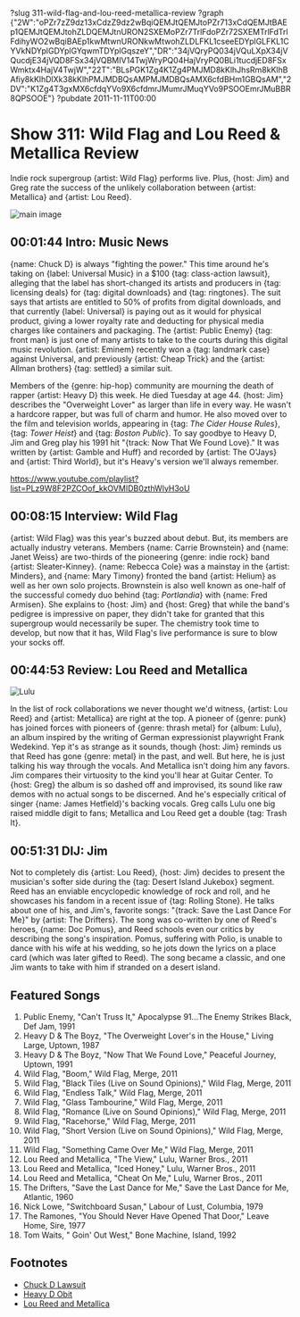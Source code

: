 ?slug 311-wild-flag-and-lou-reed-metallica-review
?graph {"2W":"oPZr7zZ9dz13xCdzZ9dz2wBqiQEMJtQEMJtoPZr713xCdQEMJtBAEp1QEMJtQEMJtohZLDQEMJtnURON2SXEMoPZr7TrlFdoPZr72SXEMTrlFdTrlFdihyWO2wBqiBAEp1kwMtwnURONkwMtwohZLDLFKL1cseeEDYplGLFKL1CYVkNDYplGDYplGYqwmTDYplGqszeY","DR":"34jVQryPQ034jVQuLXpX34jVQucdjE34jVQD8FSx34jVQBMIV14TwjWryPQ04HajVryPQ0BLi1tucdjED8FSxWmktx4HajV4TwjW","22T":"BLsPGK1Zg4K1Zg4PMJMD8kKlhJhsRm8kKlhBAfiy8kKlhDlXk38kKlhPMJMDBQsAMPMJMDBQsAMX6cfdBHm1GBQsAM","2DV":"K1Zg4T3gxMX6cfdqYVo9X6cfdmrJMumrJMuqYVo9PSOOEmrJMuBBR8QPSOOE"}
?pubdate 2011-11-11T00:00

# Show 311: Wild Flag and Lou Reed & Metallica Review
Indie rock supergroup {artist: Wild Flag} performs live. Plus, {host: Jim} and Greg rate the success of the unlikely collaboration between {artist: Metallica} and {artist: Lou Reed}.

![main image](https://static.soundopinions.org/images/2011/wildflag.jpg)


## 00:01:44 Intro: Music News
{name: Chuck D} is always "fighting the power." This time around he's taking on {label: Universal Music} in a $100 {tag: class-action lawsuit}, alleging that the label has short-changed its artists and producers in {tag: licensing deals} for {tag: digital downloads} and {tag: ringtones}. The suit says that artists are entitled to 50% of profits from digital downloads, and that currently {label: Universal} is paying out as it would for physical product, giving a lower royalty rate and deducting for physical media charges like containers and packaging. The {artist: Public Enemy} {tag: front man} is just one of many artists to take to the courts during this digital music revolution. {artist: Eminem} recently won a {tag: landmark case} against Universal, and previously {artist: Cheap Trick} and the {artist: Allman brothers} {tag: settled} a similar suit.

Members of the {genre: hip-hop} community are mourning the death of rapper {artist: Heavy D} this week. He died Tuesday at age 44. {host: Jim} describes the "Overweight Lover" as larger than life in every way. He wasn't a hardcore rapper, but was full of charm and humor. He also moved over to the film and television worlds, appearing in {tag: *The Cider House Rules*}, {tag: *Tower Heist*} and {tag: *Boston Public*}. To say goodbye to Heavy D, Jim and Greg play his 1991 hit "{track: Now That We Found Love}." It was written by {artist: Gamble and Huff} and recorded by {artist: The O'Jays} and {artist: Third World}, but it's Heavy's version we'll always remember.

https://www.youtube.com/playlist?list=PLz9W8F2PZCOof_kkOVMIDB0zthWlyH3oU

## 00:08:15 Interview: Wild Flag
{artist: Wild Flag} was this year's buzzed about debut. But, its members are actually industry veterans. Members {name: Carrie Brownstein} and {name: Janet Weiss} are two-thirds of the pioneering {genre: indie rock} band {artist: Sleater-Kinney}. {name: Rebecca Cole} was a mainstay in the {artist: Minders}, and {name: Mary Timony} fronted the band {artist: Helium} as well as her own solo projects. Brownstein is also well known as one-half of the successful comedy duo behind {tag: *Portlandia*} with {name: Fred Armisen}. She explains to {host: Jim} and {host: Greg} that while the band's pedigree is impressive on paper, they didn't take for granted that this supergroup would necessarily be super. The chemistry took time to develop, but now that it has, Wild Flag's live performance is sure to blow your socks off. 

## 00:44:53 Review: Lou Reed and Metallica
![Lulu](https://static.soundopinions.org/assets/311/22T0.jpg)

In the list of rock collaborations we never thought we'd witness, {artist: Lou Reed} and {artist: Metallica} are right at the top. A pioneer of {genre: punk} has joined forces with pioneers of {genre: thrash metal} for {album: Lulu}, an album inspired by the writing of German expressionist playwright Frank Wedekind. Yep it's as strange as it sounds, though {host: Jim} reminds us that Reed has gone {genre: metal} in the past, and well. But here, he is just talking his way through the vocals. And Metallica isn't doing him any favors. Jim compares their virtuosity to the kind you'll hear at Guitar Center. To {host: Greg} the album is so dashed off and improvised, its sound like raw demos with no actual songs to be discerned. And he's especially critical of singer {name: James Hetfield}'s backing vocals. Greg calls Lulu one big raised middle digit to fans; Metallica and Lou Reed get a double {tag: Trash It}.

## 00:51:31 DIJ: Jim
Not to completely dis {artist: Lou Reed}, {host: Jim} decides to present the musician's softer side during the {tag: Desert Island Jukebox} segment. Reed has an enviable encyclopedic knowledge of rock and roll, and he showcases his fandom in a recent issue of {tag: Rolling Stone}. He talks about one of his, and Jim's, favorite songs: "{track: Save the Last Dance For Me}" by {artist: The Drifters}. The song was co-written by one of Reed's heroes, {name: Doc Pomus}, and Reed schools even our critics by describing the song's inspiration. Pomus, suffering with Polio, is unable to dance with his wife at his wedding, so he jots down the lyrics on a place card (which was later gifted to Reed). The song became a classic, and one Jim wants to take with him if stranded on a desert island.


## Featured Songs
1. Public Enemy, "Can't Truss It," Apocalypse 91...The Enemy Strikes Black, Def Jam, 1991
2. Heavy D & The Boyz, "The Overweight Lover's in the House," Living Large, Uptown, 1987
3. Heavy D & The Boyz, "Now That We Found Love," Peaceful Journey, Uptown, 1991
4. Wild Flag, "Boom," Wild Flag, Merge, 2011
5. Wild Flag, "Black Tiles (Live on Sound Opinions)," Wild Flag, Merge, 2011
6. Wild Flag, "Endless Talk," Wild Flag, Merge, 2011
7. Wild Flag, "Glass Tambourine," Wild Flag, Merge, 2011
8. Wild Flag, "Romance (Live on Sound Opinions)," Wild Flag, Merge, 2011
9. Wild Flag, "Racehorse," Wild Flag, Merge, 2011
10. Wild Flag, "Short Version (Live on Sound Opinions)," Wild Flag, Merge, 2011
11. Wild Flag, "Something Came Over Me," Wild Flag, Merge, 2011
12. Lou Reed and Metallica, "The View," Lulu, Warner Bros., 2011
13. Lou Reed and Metallica, "Iced Honey," Lulu, Warner Bros., 2011
14. Lou Reed and Metallica, "Cheat On Me," Lulu, Warner Bros., 2011
15. The Drifters, "Save the Last Dance for Me," Save the Last Dance for Me, Atlantic, 1960
16. Nick Lowe, "Switchboard Susan," Labour of Lust, Columbia, 1979
17. The Ramones, "You Should Never Have Opened That Door," Leave Home, Sire, 1977
18. Tom Waits, " Goin' Out West," Bone Machine, Island, 1992

## Footnotes
- [Chuck D Lawsuit](http://www.hollywoodreporter.com/thr-esq/chuck-d-sues-universal-music-group-256741)
- [Heavy D Obit](http://www.nytimes.com/2011/11/09/arts/music/heavy-d-rap-star-dies-at-44.html)
- [Lou Reed and Metallica](http://www.loureedmetallica.com/listen-to-lulu.php)

